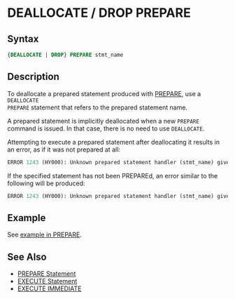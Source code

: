 # DEALLOCATE / DROP PREPARE

## Syntax

```sql
{DEALLOCATE | DROP} PREPARE stmt_name
```

## Description

To deallocate a prepared statement produced with [PREPARE](/sql-statements-structure/sql-statements/prepared-statements/prepare-statement/), use a
<code class="fixed" style="white-space:pre-wrap">DEALLOCATE PREPARE</code> statement that refers to the prepared statement
name.

A prepared statement is implicitly deallocated when a new `PREPARE` command is issued. In that case, there is no need to use `DEALLOCATE`.

Attempting to execute a prepared statement after deallocating it
results in an error, as if it was not prepared at all:

```sql
ERROR 1243 (HY000): Unknown prepared statement handler (stmt_name) given to EXECUTE
```

If the specified statement has not been PREPAREd, an error similar to the following will be produced:

```sql
ERROR 1243 (HY000): Unknown prepared statement handler (stmt_name) given to DEALLOCATE PREPARE
```

## Example

See [example in PREPARE](/kb/en/prepare-statement/#example).

## See Also

- [PREPARE Statement](/sql-statements-structure/sql-statements/prepared-statements/prepare-statement/)
- [EXECUTE Statement](/sql-statements-structure/sql-statements/prepared-statements/execute-statement/)
- [EXECUTE IMMEDIATE](/sql-statements-structure/sql-statements/prepared-statements/execute-immediate/)